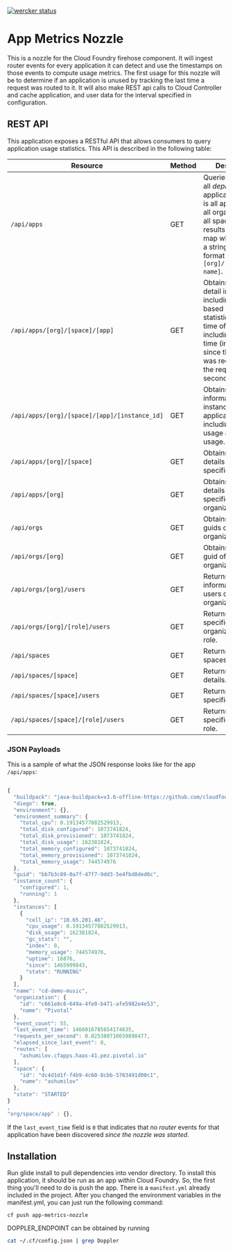 [![wercker status](https://app.wercker.com/status/7ed48d59016a2c3b71e2c00cf399260b/s/master "wercker status")](https://app.wercker.com/project/byKey/7ed48d59016a2c3b71e2c00cf399260b)

# App Metrics Nozzle

This is a nozzle for the Cloud Foundry firehose component. It will ingest router events for every application it can detect and use the timestamps on those events to compute usage metrics. The first usage for this nozzle will be to determine if an application is unused by tracking the last time a request was routed to it.
It will also make REST api calls to Cloud Controller and cache application, and user data for the interval specified in configuration.

## REST API
This application exposes a RESTful API that allows consumers to query application usage statistics. This API is described in the following table:

| Resource        | Method           | Description  |
| --- | --- | --- |
| `/api/apps` | GET | Queries the list of all _deployed_ applications. This is all applications in all organizations, in all spaces. The results will be a map whose key is a string of the format `[org]/[space]/[app name]`. |
| `/api/apps/[org]/[space]/[app]` | GET | Obtains application detail information, including time-based usage statistics as of the time of request, including elapsed time (in seconds) since the last event was received, and the requests per second for the app. |
| `/api/apps/[org]/[space]/[app]/[instance_id]` | GET | Obtains information for the instance of the application including IP, CPI usage and Memory usage. |
| `/api/apps/[org]/[space]` | GET | Obtains application details deployed in specified space. |
| `/api/apps/[org]` | GET | Obtains application details deployed in specified organization. |
| `/api/orgs` | GET | Obtains names and guids of all organizations. |
| `/api/orgs/[org]` | GET | Obtains name and guid of an organization. |
| `/api/orgs/[org]/users` | GET | Returns information about users of specified organization. |
| `/api/orgs/[org]/[role]/users` | GET | Returns users of specified organization by role. |
| `/api/spaces` | GET | Returns a list of spaces. |
| `/api/spaces/[space]` | GET | Returns space details. |
| `/api/spaces/[space]/users` | GET | Returns users of specified space. |
| `/api/spaces/[space]/[role]/users` | GET | Returns users of specified space by role. |

### JSON Payloads
This is a sample of what the JSON response looks like for the app `/api/apps`:

```javascript

{
  "buildpack": "java-buildpack=v3.6-offline-https://github.com/cloudfoundry/java-buildpack.git#5194155 java-main open-jdk-like-jre=1.8.0_71 open-jdk-like-memory-calculator=2.0.1_RELEASE spring-auto-reconfiguration=1.10.0_RELEASE",
  "diego": true,
  "environment": {},
  "environment_summary": {
    "total_cpu": 0.19134577882529913,
    "total_disk_configured": 1073741824,
    "total_disk_provisioned": 1073741824,
    "total_disk_usage": 162381824,
    "total_memory_configured": 1073741824,
    "total_memory_provisioned": 1073741824,
    "total_memory_usage": 744574976
  },
  "guid": "bb7b3c89-0a7f-47f7-9dd3-5e4fbd8ded6c",
  "instance_count": {
    "configured": 1,
    "running": 1
  },
  "instances": [
    {
      "cell_ip": "10.65.201.46",
      "cpu_usage": 0.19134577882529913,
      "disk_usage": 162381824,
      "gc_stats": "",
      "index": 0,
      "memory_usage": 744574976,
      "uptime": 16876,
      "since": 1465999843,
      "state": "RUNNING"
    }
  ],
  "name": "cd-demo-music",
  "organization": {
    "id": "c661e8c6-649a-4fe0-b471-afe5982e4e53",
    "name": "Pivotal"
  },
  "event_count": 55,
  "last_event_time": 1466016785654174635,
  "requests_per_second": 0.025380710659898477,
  "elapsed_since_last_event": 0,
  "routes": [
    "ashumilov.cfapps.haas-41.pez.pivotal.io"
  ],
  "space": {
    "id": "dc4d1d1f-f4b9-4c60-8cbb-5763491d00c1",
    "name": "ashumilov"
  },
  "state": "STARTED"
}
,
"org/space/app" : {},
```

If the `last_event_time` field is `0` that indicates that no _router_ events for that application have been discovered _since the nozzle was started_.

## Installation
Run glide install to pull dependencies into vendor directory.
To install this application, it should be run as an app within Cloud Foundry. So, the first thing you'll need to do is push the app. There is a `manifest.yml` already included in the project. After you changed the environment variables in the manifest.yml, you can just run the following command:

```
cf push app-metrics-nozzle
```

DOPPLER_ENDPOINT can be obtained by running
```bash
cat ~/.cf/config.json | grep Doppler
```

